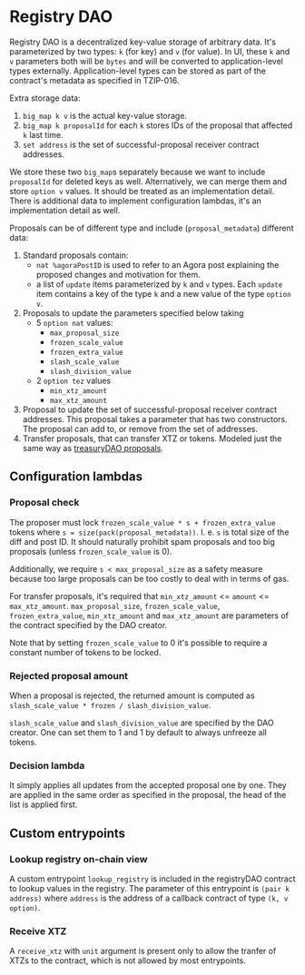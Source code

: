 <!--
SPDX-FileCopyrightText: 2021 TQ Tezos
SPDX-License-Identifier: LicenseRef-MIT-TQ
-->

# Registry DAO

Registry DAO is a decentralized key-value storage of arbitrary data.
It's parameterized by two types: `k` (for key) and `v` (for value).
In UI, these `k` and `v` parameters both will be `bytes` and will be converted to application-level types externally.
Application-level types can be stored as part of the contract's metadata as specified in TZIP-016.

Extra storage data:
1. `big_map k v` is the actual key-value storage.
2. `big_map k proposalId` for each `k` stores IDs of the proposal that affected `k` last time.
3. `set address` is the set of successful-proposal receiver contract addresses.

We store these two `big_map`s separately because we want to include `proposalId` for deleted keys as well.
Alternatively, we can merge them and store `option v` values.
It should be treated as an implementation detail.
There is additional data to implement configuration lambdas, it's an implementation detail as well.

Proposals can be of different type and include (`proposal_metadata`) different data:

1. Standard proposals contain:
   - `nat %agoraPostID` is used to refer to an Agora post explaining the proposed changes and motivation for them.
   - a list of `update` items parameterized by `k` and `v` types. Each `update` item contains a key of the type `k` and a new value of the type `option v`.
2. Proposals to update the parameters specified below taking
   - 5 `option nat` values:
      - `max_proposal_size`
      - `frozen_scale_value`
      - `frozen_extra_value`
      - `slash_scale_value`
      - `slash_division_value`
   - 2 `option tez` values
      - `min_xtz_amount`
      - `max_xtz_amount`
3. Proposal to update the set of successful-proposal receiver contract addresses.
This proposal takes a parameter that has two constructors. The proposal can add to,
or remove from the set of addresses.
4. Transfer proposals, that can transfer XTZ or tokens.
Modeled just the same way as [treasuryDAO proposals](./treasury.md).

## Configuration lambdas

### Proposal check

The proposer must lock `frozen_scale_value * s + frozen_extra_value` tokens where `s = size(pack(proposal_metadata))`.
I. e. `s` is total size of the diff and post ID.
It should naturally prohibit spam proposals and too big proposals (unless `frozen_scale_value` is 0).

Additionally, we require `s < max_proposal_size` as a safety measure because too large proposals can be too costly to deal with in terms of gas.

For transfer proposals, it's required that `min_xtz_amount` <= `amount` <= `max_xtz_amount`.
`max_proposal_size`, `frozen_scale_value`, `frozen_extra_value`, `min_xtz_amount` and `max_xtz_amount`
are parameters of the contract specified by the DAO creator.

Note that by setting `frozen_scale_value` to 0 it's possible to require a constant number of tokens to be locked.

### Rejected proposal amount

When a proposal is rejected, the returned amount is computed as `slash_scale_value * frozen / slash_division_value`.

`slash_scale_value` and `slash_division_value` are specified by the DAO creator.
One can set them to 1 and 1 by default to always unfreeze all tokens.

### Decision lambda

It simply applies all updates from the accepted proposal one by one.
They are applied in the same order as specified in the proposal, the head of the
list is applied first.

## Custom entrypoints

### Lookup registry on-chain view

A custom entrypoint `lookup_registry` is included in the registryDAO contract
to lookup values in the registry. The parameter of this entrypoint is `(pair k address)`
where `address` is the address of a callback contract of type `(k, v option)`.

### Receive XTZ

A `receive_xtz` with `unit` argument is present only to allow the tranfer of XTZs
to the contract, which is not allowed by most entrypoints.
